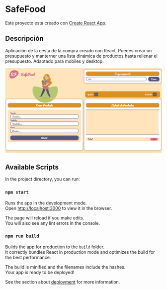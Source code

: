 # SafeFood

Este proyecto esta creado con [Create React App](https://github.com/facebook/create-react-app).

## Descripción

Aplicación de la cesta de la compra creado con React. Puedes crear un presupuesto y manterner una lista dinámica de productos hasta rellenar el presupuesto. Adaptado para mobiles y desktop.

![safefood](src/assets/img/demo.png)

## Available Scripts

In the project directory, you can run:

### `npm start`

Runs the app in the development mode.\
Open [http://localhost:3000](http://localhost:3000) to view it in the browser.

The page will reload if you make edits.\
You will also see any lint errors in the console.

### `npm run build`

Builds the app for production to the `build` folder.\
It correctly bundles React in production mode and optimizes the build for the best performance.

The build is minified and the filenames include the hashes.\
Your app is ready to be deployed!

See the section about [deployment](https://facebook.github.io/create-react-app/docs/deployment) for more information.

